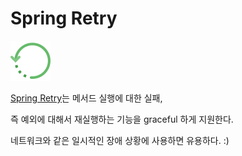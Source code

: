 # Spring Retry 

![repeat](doc/repeat.png)

[Spring Retry](https://github.com/spring-projects/spring-retry)는 메서드 실행에 대한 실패, 

즉 예외에 대해서 재실행하는 기능을 graceful 하게 지원한다. 

네트워크와 같은 일시적인 장애 상황에 사용하면 유용하다. :)







